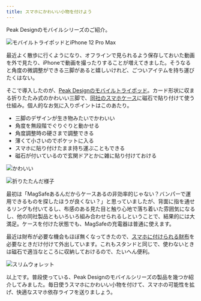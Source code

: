 ```yaml
---
title: スマホにかわいい小物を付けよう
---
```

Peak Designのモバイルシリーズのご紹介。

![](https://lh4.googleusercontent.com/Ken_xjgAfpl02jB3koaq0OpeXW4E6aqLf43n40e2MYUNakGndmTavp6F6SuHOIXoE8n6Z9LngCO266ZNWfqCWGGUtgh_xSobt5cW5JNYzCajnncrlV7P2akQmq6gjAcVaN1ZQ14V_kxCM-klsH6VtQdqQnstyLXbi2NwgZaoJAAgnZnaKQA74r1i "モバイルトライポッドとiPhone 12 Pro Max")

最近よく散歩に行くようになり、オフラインで見られるよう保存しておいた動画を外で見たり、iPhoneで動画を撮ったりすることが増えてきました。そうなると角度の微調整ができる三脚があると嬉しいけれど、ごついアイテムを持ち運びたくはない。

そこで導入したのが、[Peak Designのモバイルトライポッド](https://www.amazon.co.jp/dp/B09FRZPLL3)。カード形状に収まる折りたたみ式のかわいい三脚で、[同社のスマホケース](https://www.amazon.co.jp/dp/B09FP3HP7Z?)に磁石で貼り付けて使う仕組み。個人的なお気に入りポイントはこのあたり。

*   三脚のデザインが生き物みたいでかわいい
*   角度を無段階でぐりぐりと動かせる
*   角度調整時の硬さまで調整できる
*   薄くて小さいのでポケットに入る
*   スマホに貼り付けたまま持ち運ぶこともできる
*   磁石が付いているので玄関ドアとかに雑に貼り付けておける

![](https://lh6.googleusercontent.com/DComxPRXwDpMWx7c21HSbQfRZzAKpK9ubfZmVeLx4erkizYEo2yAUeR0KGYibFGR3g5F_0cI98hhnMyMfMPWw4fc_4OIHuAQlnPwEUHe9IxqqE02YMdMtJQ6mnt6f0-EeFqGFy9MRUPhy3A8ifrrQ96Fq1Sa9Vy_iOx210MesR2_x5NS54oA6Ubg "かわいい")

![](https://lh4.googleusercontent.com/Y4LEDe5Vobx65iuJVJvk_K18TPDYjtJtLx4OV2jqCtgArF1Qw9bWJ9TVJJNomEjjJfb3LPM1WWG0B-DWR12k3-v7PuhJo3XMjBo-GYPTwKoRIYOweMUXPKs3ts-6loyAwY2iF-LKa0qrPnRV-HqMzcYxDiCVyb-7sWqpKwFDiS7HfN43J568cgQE "折りたたんだ様子")

最初は「MagSafeあるんだからケースあるの非効率的じゃない？バンパーで運用できるものを探したほうが良くない？」と思っていましたが、背面に指を通せるリングも付いてるし、布感のある見た目と触り心地で落ち着いた雰囲気になるし、他の同社製品ともいろいろ組み合わせられるしということで、結果的には大満足。ケースを付けた状態でも、MagSafeの充電器は普通に使えます。

最近は財布が必要な機会もほぼ無くなってきたので、[スマホに付けられる財布](https://www.amazon.co.jp/dp/B09FSGW671)を必要なときだけ付けて外出しています。これもスタンドと同じで、使わないときは磁石で適当なところに収納しておけるので、たいへん便利。

![](https://lh4.googleusercontent.com/-OdGPmrbUEBd_ohGrCfXtW7v4QY_Dik3i-qIcUvTYvWG3N4GyAdpyzxJAW0W2ZwWDGVRhrfMDa8ReXkcDdvnwvCIEaSF_RkMQ0tFu0RpX11A7633tw-ZeI5es0wcY2ehRQe9CgWDbMvCMWRLRf5L7EgPxpvVh9Et80VcHwrrbC-DN7m7rrz0KmO2 "スリムウォレット")

以上です。普段使っている、Peak Designのモバイルシリーズの製品を幾つか紹介してみました。毎日使うスマホにかわいい小物を付けて、スマホの可能性を拡げ、快適なスマホ依存ライフを送りましょう。
